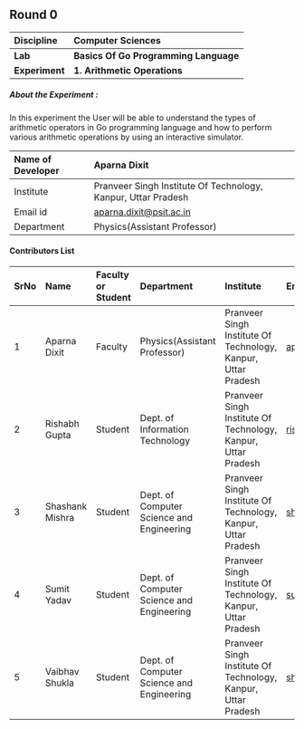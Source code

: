 ## Round 0

<b>Discipline | <b>Computer Sciences
:--|:--|
<b>Lab</b> | <b>Basics Of Go Programming Language</b>
<b>Experiment</b>| <b>1. Arithmetic Operations</b>

<h5> About the Experiment : </h5>
In this experiment the User will be able to understand the types of arithmetic operators in Go programming language and how to perform various arithmetic operations by using an interactive simulator.

<b>Name of Developer | <b> Aparna Dixit
:--|:--|
Institute | Pranveer Singh Institute Of Technology, Kanpur, Uttar Pradesh
Email id| aparna.dixit@psit.ac.in
Department | Physics(Assistant Professor)


#### Contributors List

SrNo | Name | Faculty or Student | Department| Institute | Email id
:--|:--|:--|:--|:--|:--|
1 | Aparna Dixit | Faculty | Physics(Assistant Professor) | Pranveer Singh Institute Of Technology, Kanpur, Uttar Pradesh | aparna.dixit@psit.ac.in
2 | Rishabh Gupta | Student | Dept. of Information Technology | Pranveer Singh Institute Of Technology, Kanpur, Uttar Pradesh | rishabh23sep@gmail.com
3 | Shashank Mishra | Student | Dept. of Computer Science and Engineering | Pranveer Singh Institute Of Technology, Kanpur, Uttar Pradesh | shashankmis808@gmail.com
4 | Sumit Yadav | Student | Dept. of Computer Science and Engineering | Pranveer Singh Institute Of Technology, Kanpur, Uttar Pradesh | sumityadav2408@gmail.com
5 | Vaibhav Shukla | Student | Dept. of Computer Science and Engineering | Pranveer Singh Institute Of Technology, Kanpur, Uttar Pradesh | shuklavaibhav0306@gmail.com

